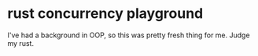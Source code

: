 # rust concurrency playground

I've had a background in OOP, so this was pretty fresh thing for me. Judge my rust.
